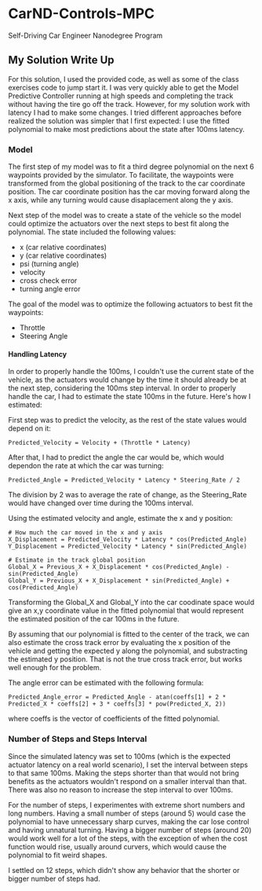 # CarND-Controls-MPC
Self-Driving Car Engineer Nanodegree Program


## My Solution Write Up

For this solution, I used the provided code, as well as some of the class exercises code to jump start it. I was very quickly able to get the Model Predictive Controller running at high speeds and completing the track without having the tire go off the track. However, for my solution work with latency I had to make some changes. I tried different approaches before realized the solution was simpler that I first expected: I use the fitted polynomial to make most predictions about the state after 100ms latency.

### Model

The first step of my model was to fit a third degree polynomial on the next 6 waypoints provided by the simulator. To facilitate, the waypoints were transformed from the global positioning of the track to the car coordinate position. The car coordinate position has the car moving forward along the x axis, while any turning would cause disaplacement along the y axis.

Next step of the model was to create a state of the vehicle so the model could optimize the actuators over the next steps to best fit along the polynomial. The state included the following values:

- x (car relative coordinates)
- y (car relative coordinates)
- psi (turning angle)
- velocity
- cross check error
- turning angle error

The goal of the model was to optimize the following actuators to best fit the waypoints:

- Throttle
- Steering Angle


#### Handling Latency

In order to properly handle the 100ms, I couldn't use the current state of the vehicle, as the actuators would change by the time it should already be at the next step, considering the 100ms step interval. In order to properly handle the car, I had to estimate the state 100ms in the future. Here's how I estimated:

First step was to predict the velocity, as the rest of the state values would depend on it:

```
Predicted_Velocity = Velocity + (Throttle * Latency)
```

After that, I had to predict the angle the car would be, which would dependon the rate at which the car was turning:

```
Predicted_Angle = Predicted_Velocity * Latency * Steering_Rate / 2
```
The division by 2 was to average the rate of change, as the Steering_Rate would have changed over time during the 100ms interval.

Using the estimated velocity and angle, estimate the x and y position:

```
# How much the car moved in the x and y axis
X_Displacement = Predicted_Velocity * Latency * cos(Predicted_Angle)
Y_Displacement = Predicted_Velocity * Latency * sin(Predicted_Angle)

# Estimate in the track global position
Global_X = Previous_X + X_Displacement * cos(Predicted_Angle) - sin(Predicted_Angle)
Global_Y = Previous_X + X_Displacement * sin(Predicted_Angle) + cos(Predicted_Angle)
```

Transforming the Global_X and Global_Y into the car coodinate space would give an x,y coordinate value in the fitted polynomial that would represent the estimated position of the car 100ms in the future.

By assuming that our polynomial is fitted to the center of the track, we can also estimate the cross track error by evaluating the x position of the vehicle and getting the expected y along the polynomial, and substracting the estimated y position. That is not the true cross track error, but works well enough for the problem.

The angle error can be estimated with the following formula:

```
Predicted_Angle_error = Predicted_Angle - atan(coeffs[1] + 2 * Predicted_X * coeffs[2] + 3 * coeffs[3] * pow(Predicted_X, 2))
```
where coeffs is the vector of coefficients of the fitted polynomial.


### Number of Steps and Steps Interval

Since the simulated latency was set to 100ms (which is the expected actuator latency on a real world scenario), I set the interval between steps to that same 100ms. Making the steps shorter than that would not bring benefits as the actuators wouldn't respond on a smaller interval than that. There was also no reason to increase the step interval to over 100ms.

For the number of steps, I experimentes with extreme short numbers and long numbers. Having a small number of steps (around 5) would case the polynomial to have unnecessary sharp curves, making the car lose control and having unnatural turning. Having a bigger number of steps (around 20) would work well for a lot of the steps, with the exception of when the cost function would rise, usually around curvers, which would cause the polynomial to fit weird shapes.

I settled on 12 steps, which didn't show any behavior that the shorter or bigger number of steps had.
